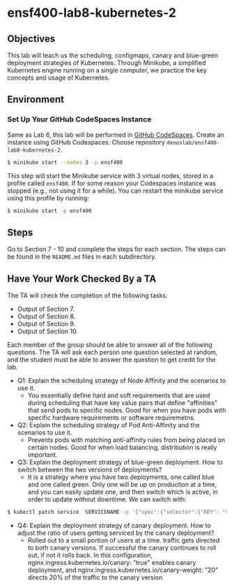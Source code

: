 # ensf400-lab8-kubernetes-2

## Objectives
This lab will teach us the scheduling, configmaps, canary and blue-green deployment strategies of Kubernetes. Through Minikube, a simplified Kubernetes engine running on a single computer, we practice the key concepts and usage of Kubernetes.

## Environment

### Set Up Your GitHub CodeSpaces Instance

Same as Lab 6, this lab will be performed in [GitHub CodeSpaces](https://github.com/codespaces). Create an instance using GitHub Codespaces. Choose repository `denoslab/ensf400-lab8-kubernetes-2`.


```bash
$ minikube start --nodes 3 -p ensf400
```

This step will start the Minikube service with 3 virtual nodes, stored in a profile called `ensf400`. If for some reason your Codespaces instance was stopped (e.g., not using it for a while). You can restart the minikube service using this profile by running:

```bash
$ minikube start -p ensf400
```

## Steps

Go to Section 7 - 10 and complete the steps for each section. The steps can be found in the `README.md` files in each subdirectory.

## Have Your Work Checked By a TA

The TA will check the completion of the following tasks:

- Output of Section 7.
- Output of Section 8.
- Output of Section 9.
- Output of Section 10.


Each member of the group should be able to answer all of the following questions. The TA will ask each person one question selected at random, and the student must be able to answer the question to get credit for the lab.

- Q1: Explain the scheduling strategy of Node Affinity and the scenarios to use it.
    - You essentially define hard and soft requirements that are used during scheduling that have key value pairs that define "affinities" that send pods to specific nodes. Good for when you have pods with specific hardware requirements or software requiremetns.
- Q2: Explain the scheduling strategy of Pod Anti-Affinity and the scenarios to use it.
    - Prevents pods with matching anti-affinity rules from being placed on certain nodes. Good for when load balancing, distribution is really important.
- Q3: Explain the deployment strategy of blue-green deployment. How to switch between the two versions of deployments?
    - It is a strategy where you have two deployments, one called blue and one called green. Only one will be up on production at a time, and you can easily update one, and then switch which is active, in order to update without downtime.
    We can switch with:
```bash
$ kubectl patch service  SERVICENAME -p '{"spec":{"selector":{"KEY": "VALUE"}}}'
``` 
- Q4: Explain the deployment strategy of canary deployment. How to adjust the ratio of users getting serviced by the canary deployment?
    - Rolled out to a small portion of users at a time. traffic gets directed to both canary versions. If successful the canary continues to roll out, if not it rolls back.
    In this configuration, nginx.ingress.kubernetes.io/canary: "true" enables canary deployment, and nginx.ingress.kubernetes.io/canary-weight: "20" directs 20% of the traffic to the canary version
